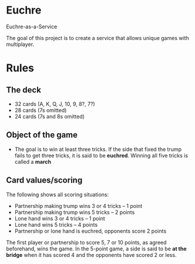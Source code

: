 # Euchre

Euchre-as-a-Service

The goal of this project is to create a service that allows unique games with multiplayer.

# Rules

## The deck

- 32 cards (A, K, Q, J, 10, 9, 8?, 7?)
- 28 cards (7s omitted)
- 24 cards (7s and 8s omitted)

## Object of the game

- The goal is to win at least three tricks. If the side that fixed the trump fails to get three tricks, it is said to be **euchred**. Winning all five tricks is called a **march**

## Card values/scoring

The following shows all scoring situations:

- Partnership making trump wins 3 or 4 tricks – 1 point
- Partnership making trump wins 5 tricks – 2 points
- Lone hand wins 3 or 4 tricks – 1 point
- Lone hand wins 5 tricks – 4 points
- Partnership or lone hand is euchred, opponents score 2 points

The first player or partnership to score 5, 7 or 10 points, as agreed beforehand, wins the game. In the 5-point game, a side is said to be **at the bridge** when it has scored 4 and the opponents have scored 2 or less.
